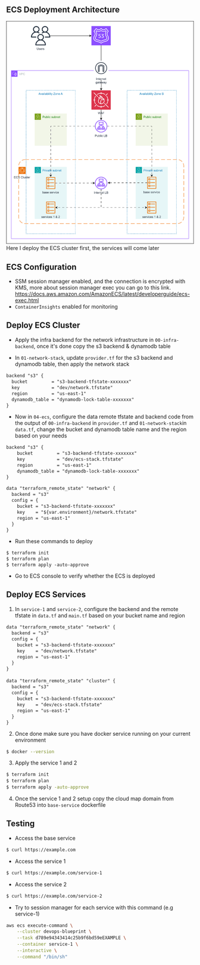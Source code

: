 ## ECS Deployment Architecture

![Alt text](../images/ecs-cluster.drawio.svg?raw=true "ECS Deployment Architecture")<br>
Here I deploy the ECS cluster first, the services will come later

## ECS Configuration

- SSM session manager enabled, and the connection is encrypted with KMS, more about session manager exec you can go to this link.
  https://docs.aws.amazon.com/AmazonECS/latest/developerguide/ecs-exec.html
- `ContainerInsights` enabled for monitoring

## Deploy ECS Cluster

- Apply the infra backend for the network infrastructure in `00-infra-backend`, once it's done copy the s3 backend & dynamodb table

- In `01-network-stack`, update `provider.tf` for the s3 backend and dynamodb table, then apply the network stack

```
backend "s3" {
  bucket         = "s3-backend-tfstate-xxxxxxx"
  key            = "dev/network.tfstate"
  region         = "us-east-1"
  dynamodb_table = "dynamodb-lock-table-xxxxxxx"
}
```

- Now in `04-ecs`, configure the data remote tfstate and backend code from the output of `00-infra-backend` in `provider.tf` and `01-network-stack`in `data.tf`, change the bucket and dynamodb table name and the region based on your needs

```
backend "s3" {
    bucket         = "s3-backend-tfstate-xxxxxxx"
    key            = "dev/ecs-stack.tfstate"
    region         = "us-east-1"
    dynamodb_table = "dynamodb-lock-table-xxxxxxx"
}
```

```
data "terraform_remote_state" "network" {
  backend = "s3"
  config = {
    bucket = "s3-backend-tfstate-xxxxxxx"
    key    = "${var.environment}/network.tfstate"
    region = "us-east-1"
  }
}
```

- Run these commands to deploy

```
$ terraform init
$ terraform plan
$ terraform apply -auto-approve
```

- Go to ECS console to verify whether the ECS is deployed

## Deploy ECS Services

1. In `service-1` and `service-2`, configure the backend and the remote tfstate in `data.tf` and `main.tf` based on your bucket name and region

```
data "terraform_remote_state" "network" {
  backend = "s3"
  config = {
    bucket = "s3-backend-tfstate-xxxxxxx"
    key    = "dev/network.tfstate"
    region = "us-east-1"
  }
}

data "terraform_remote_state" "cluster" {
  backend = "s3"
  config = {
    bucket = "s3-backend-tfstate-xxxxxxx"
    key    = "dev/ecs-stack.tfstate"
    region = "us-east-1"
  }
}
```

2. Once done make sure you have docker service running on your current environment

```bash
$ docker --version
```

3. Apply the service 1 and 2

```bash
$ terraform init
$ terraform plan
$ terraform apply -auto-approve
```

4. Once the service 1 and 2 setup copy the cloud map domain from Route53 into `base-service` dockerfile

## Testing

- Access the base service

```bash
$ curl https://example.com
```

- Access the service 1

```bash
$ curl https://example.com/service-1
```

- Access the service 2

```bash
$ curl https://example.com/service-2
```

- Try to session manager for each service with this command (e.g service-1)

```bash
aws ecs execute-command \
    --cluster devops-blueprint \
    --task d789e94343414c25b9f6bd59eEXAMPLE \
    --container service-1 \
    --interactive \
    --command "/bin/sh"
```
